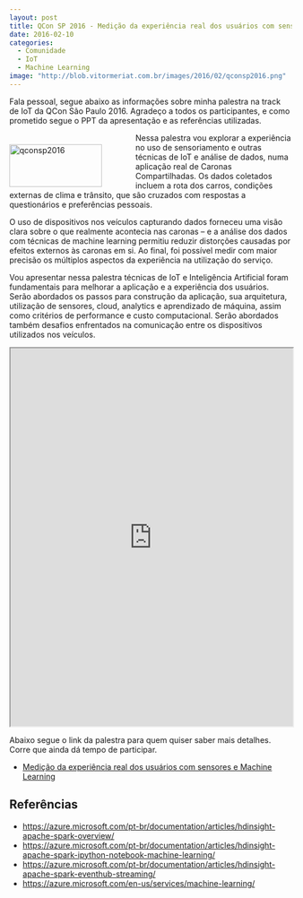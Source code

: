 ```yaml
---
layout: post
title: QCon SP 2016 - Medição da experiência real dos usuários com sensores e Machine Learning
date: 2016-02-10
categories:
  - Comunidade
  - IoT
  - Machine Learning
image: "http://blob.vitormeriat.com.br/images/2016/02/qconsp2016.png"
---
```


Fala pessoal, segue abaixo as informações sobre minha palestra na track de IoT da QCon São Paulo 2016. Agradeço a todos os participantes, e como prometido segue o PPT da apresentação e as referências utilizadas.

<img title="qconsp2016" style="border-left-width: 0px; border-right-width: 0px; background-image: none; border-bottom-width: 0px; float: left; padding-top: 0px; padding-left: 0px; margin: 20px 60px 0px 0px; display: inline; padding-right: 0px; border-top-width: 0px"   alt="qconsp2016" src="http://blob.vitormeriat.com.br/images/2016/02/qconsp2016.png" width="165" align="left" height="76" />Nessa palestra vou explorar a experiência no uso de sensoriamento e outras técnicas de IoT e análise de dados, numa aplicação real de Caronas Compartilhadas. Os dados coletados incluem a rota dos carros, condições externas de clima e trânsito, que são cruzados com respostas a questionários e preferências pessoais.

​O uso de dispositivos nos veículos capturando dados forneceu uma visão clara sobre o que realmente acontecia nas caronas – e a análise dos dados com técnicas de machine learning permitiu reduzir distorções causadas por efeitos externos às caronas em si. Ao final, foi possível medir com maior precisão os múltiplos aspectos da experiência na utilização do serviço.

Vou apresentar nessa palestra técnicas de IoT e Inteligência Artificial foram fundamentais para melhorar a aplicação e a experiência dos usuários. Serão abordados os passos para construção da aplicação, sua arquitetura, utilização de sensores, cloud, analytics e aprendizado de máquina, assim como critérios de performance e custo computacional. Serão abordados também desafios enfrentados na comunicação entre os dispositivos utilizados nos veículos.

<iframe style="height: 675px; width: 100%" marginheight="0" src="https://www.slideshare.net/slideshow/embed_code/key/by4wQxgA5RJzu9" frame marginwidth="0" scrolling="no"> </iframe>

Abaixo segue o link da palestra para quem quiser saber mais detalhes. Corre que ainda dá tempo de participar.

* <a title="http://qconsp.com/presentation/medicao-da-experiencia-real-dos-usuarios-com-sensores-e-machine-learning" href="http://qconsp.com/presentation/medicao-da-experiencia-real-dos-usuarios-com-sensores-e-machine-learning">Medição da experiência real dos usuários com sensores e Machine Learning</a>

## Referências
* <a title="https://azure.microsoft.com/pt-br/documentation/articles/hdinsight-apache-spark-overview/" href="https://azure.microsoft.com/pt-br/documentation/articles/hdinsight-apache-spark-overview/">https://azure.microsoft.com/pt-br/documentation/articles/hdinsight-apache-spark-overview/</a>
* <a title="https://azure.microsoft.com/pt-br/documentation/articles/hdinsight-apache-spark-ipython-notebook-machine-learning/" href="https://azure.microsoft.com/pt-br/documentation/articles/hdinsight-apache-spark-ipython-notebook-machine-learning/">https://azure.microsoft.com/pt-br/documentation/articles/hdinsight-apache-spark-ipython-notebook-machine-learning/</a>
* <a title="https://azure.microsoft.com/pt-br/documentation/articles/hdinsight-apache-spark-eventhub-streaming/" href="https://azure.microsoft.com/pt-br/documentation/articles/hdinsight-apache-spark-eventhub-streaming/">https://azure.microsoft.com/pt-br/documentation/articles/hdinsight-apache-spark-eventhub-streaming/</a>
* <a title="https://azure.microsoft.com/en-us/services/machine-learning/" href="https://azure.microsoft.com/en-us/services/machine-learning/">https://azure.microsoft.com/en-us/services/machine-learning/</a>
